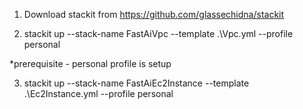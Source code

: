 1. Download stackit from 
https://github.com/glassechidna/stackit

2. stackit up --stack-name FastAiVpc --template .\Vpc.yml --profile personal

*prerequisite - personal profile is setup

3. stackit up --stack-name FastAiEc2Instance --template .\Ec2Instance.yml --profile personal

